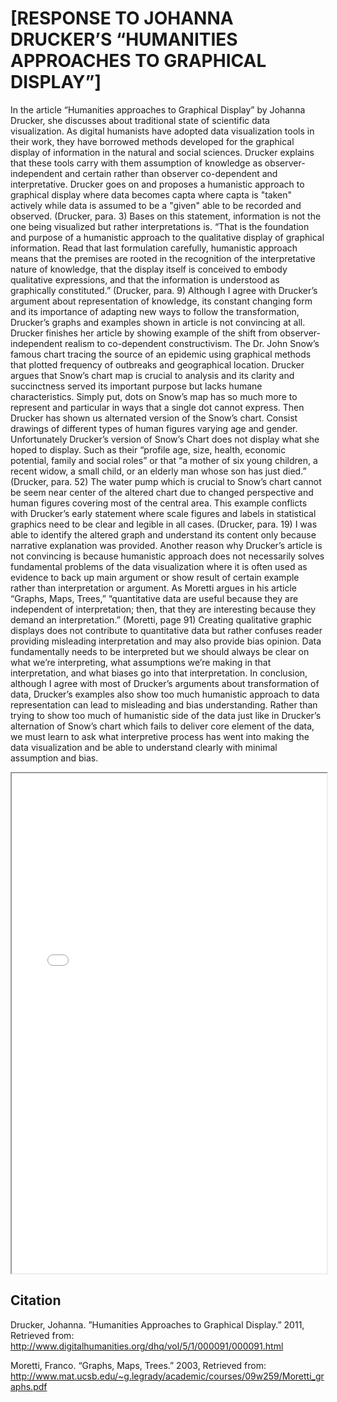 # [RESPONSE TO JOHANNA DRUCKER’S “HUMANITIES APPROACHES TO GRAPHICAL DISPLAY”]

In the article “Humanities approaches to Graphical Display” by Johanna Drucker, she discusses about traditional state of scientific data visualization. As digital humanists have adopted data visualization tools in their work, they have borrowed methods developed for the graphical display of information in the natural and social sciences. Drucker explains that these tools carry with them assumption of knowledge as observer-independent and certain rather than observer co-dependent and interpretative. Drucker goes on and proposes a humanistic approach to graphical display where data becomes capta where capta is "taken" actively while data is assumed to be a "given" able to be recorded and observed. (Drucker, para. 3) Bases on this statement, information is not the one being visualized but rather interpretations is. 
	“That is the foundation and purpose of a humanistic approach to the qualitative display of 	graphical information. Read that last formulation carefully, humanistic approach means that 	the premises are rooted in the recognition of the interpretative nature of knowledge, that 	the display itself is conceived to embody qualitative expressions, and that the information 	is understood as graphically constituted.” (Drucker, para. 9)
Although I agree with Drucker’s argument about representation of knowledge, its constant changing form and its importance of adapting new ways to follow the transformation, Drucker’s graphs and examples shown in article is not convincing at all.
	Drucker finishes her article by showing example of the shift from observer-independent realism to co-dependent constructivism. The Dr. John Snow’s famous chart tracing the source of an epidemic using graphical methods that plotted frequency of outbreaks and geographical location. Drucker argues that Snow’s chart map is crucial to analysis and its clarity and succinctness served its important purpose but lacks humane characteristics. Simply put, dots on Snow’s map has so much more to represent and particular in ways that a single dot cannot express. Then Drucker has shown us alternated version of the Snow’s chart. Consist drawings of different types of human figures varying age and gender. Unfortunately Drucker’s version of Snow’s Chart does not display what she hoped to display. Such as their “profile age, size, health, economic potential, family and social roles” or that “a mother of six young children, a recent widow, a small child, or an elderly man whose son has just died.” (Drucker, para. 52) The water pump which is crucial to Snow’s chart cannot be seem near center of the altered chart due to changed perspective and human figures covering most of the central area. This example conflicts with Drucker’s early statement where scale figures and labels in statistical graphics need to be clear and legible in all cases. (Drucker, para. 19) I was able to identify the altered graph and understand its content only because narrative explanation was provided. 
	Another reason why Drucker’s article is not convincing is because humanistic approach does not necessarily solves fundamental problems of the data visualization where it is often used as evidence to back up main argument or show result of certain example rather than interpretation or argument. As Moretti argues in his article “Graphs, Maps, Trees,” “quantitative data are useful because they are independent of interpretation; then, that they are interesting because they demand an interpretation.” (Moretti, page 91) Creating qualitative graphic displays does not contribute to quantitative data but rather confuses reader providing misleading interpretation and may also provide bias opinion. Data fundamentally needs to be interpreted but we should always be clear on what we’re interpreting, what assumptions we’re making in that interpretation, and what biases go into that interpretation.
	In conclusion, although I agree with most of Drucker’s arguments about transformation of data, Drucker’s examples also show too much humanistic approach to data representation can lead to misleading and bias understanding. Rather than trying to show too much of humanistic side of the data just like in Drucker’s alternation of Snow’s chart which fails to deliver core element of the data, we must learn to ask what interpretive process has went into making the data visualization and be able to understand clearly with minimal assumption and bias.

<iframe style='width: 100%; height: 800px' src='//voyant-tools.org/?corpus=3b2773b44d095cc836536c237e9f237a&withDistributions=raw&docIndex=0&mode=document&view=Trends'></iframe>


## Citation
Drucker, Johanna. ”Humanities Approaches to Graphical Display.” 2011,
Retrieved from: http://www.digitalhumanities.org/dhq/vol/5/1/000091/000091.html

Moretti, Franco. “Graphs, Maps, Trees.” 2003,
Retrieved from: http://www.mat.ucsb.edu/~g.legrady/academic/courses/09w259/Moretti_graphs.pdf



